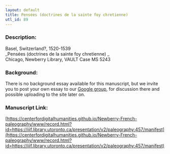 ```yaml
---
layout: default
title: Pensées (doctrines de la sainte foy chretienne)
utl_id: 89
---
```


### Description:

Basel, Switzerland?, 1520-1539<br>
_Pensées (doctrines de la sainte foy chretienne) _<br>
Chicago, Newberry Library, VAULT Case MS 5243

### Background:

There is no background essay available for this manuscript, but we invite you to post your own essay to our [Google group](https://paleography.library.utoronto.ca/content/group-work), for discussion there and possible uploading to the site later on.

### Manuscript Link:

[https://centerfordigitalhumanities.github.io/Newberry-French-paleography/www/record.html?id=https://iiif.library.utoronto.ca/presentation/v2/paleography:457/manifest](https://centerfordigitalhumanities.github.io/Newberry-French-paleography/www/record.html?id=https://iiif.library.utoronto.ca/presentation/v2/paleography:457/manifest)
